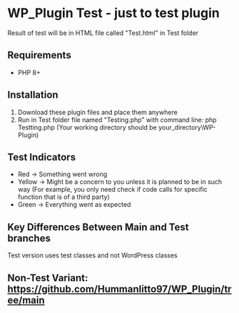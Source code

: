 # WP_Plugin Test - just to test plugin

Result of test will be in HTML file called "Test.html" in Test folder

## Requirements
- PHP 8+

## Installation
1. Download these plugin files and place them anywhere
2. Run in Test folder file named "Testing.php" with command line: php Testting.php (Your working directory should be your_directory\WP-Plugin)

## Test Indicators
 - Red -> Something went wrong
 - Yellow -> Might be a concern to you unless it is planned to be in such way (For example, you only need check if code calls for specific function that is of a third party)
 - Green -> Everything went as expected
 
## Key Differences Between Main and Test branches
Test version uses test classes and not WordPress classes
## Non-Test Variant: https://github.com/Hummanlitto97/WP_Plugin/tree/main
